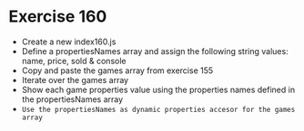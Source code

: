 # Exercise 160

* Create a new index160.js
* Define a propertiesNames array and assign the following string values: name, price, sold & console
* Copy and paste the games array from exercise 155
* Iterate over the games array
* Show each game properties value using the properties names defined in the propertiesNames array
* `Use the propertiesNames as dynamic properties accesor for the games array`